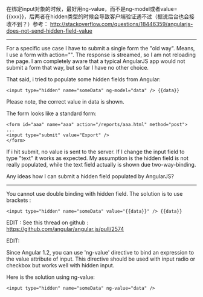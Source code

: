 在绑定input对象的时候，最好用ng-value，而不是ng-model或者value={{xxx}}，后两者在hidden类型的时候会导致客户端验证通不过（据说后台也会接收不到？）参考：
http://stackoverflow.com/questions/18446359/angularjs-does-not-send-hidden-field-value

----------
For a specific use case I have to submit a single form the "old way". Means, I use a form with action="". The response is streamed, so I am not reloading the page. I am completely aware that a typical AngularJS app would not submit a form that way, but so far I have no other choice.

That said, i tried to populate some hidden fields from Angular:

    <input type="hidden" name="someData" ng-model="data" /> {{data}}
Please note, the correct value in data is shown.

The form looks like a standard form:

    <form id="aaa" name="aaa" action="/reports/aaa.html" method="post">
    ...
    <input type="submit" value="Export" />
    </form>
If i hit submit, no value is sent to the server. If I change the input field to type "text" it works as expected. My assumption is the hidden field is not really populated, while the text field actually is shown due two-way-binding.

Any ideas how I can submit a hidden field populated by AngularJS?


----------
You cannot use double binding with hidden field. The solution is to use brackets :

    <input type="hidden" name="someData" value="{{data}}" /> {{data}}
EDIT : See this thread on github : https://github.com/angular/angular.js/pull/2574

EDIT:

Since Angular 1.2, you can use 'ng-value' directive to bind an expression to the value attribute of input. This directive should be used with input radio or checkbox but works well with hidden input.

Here is the solution using ng-value:

    <input type="hidden" name="someData" ng-value="data" />